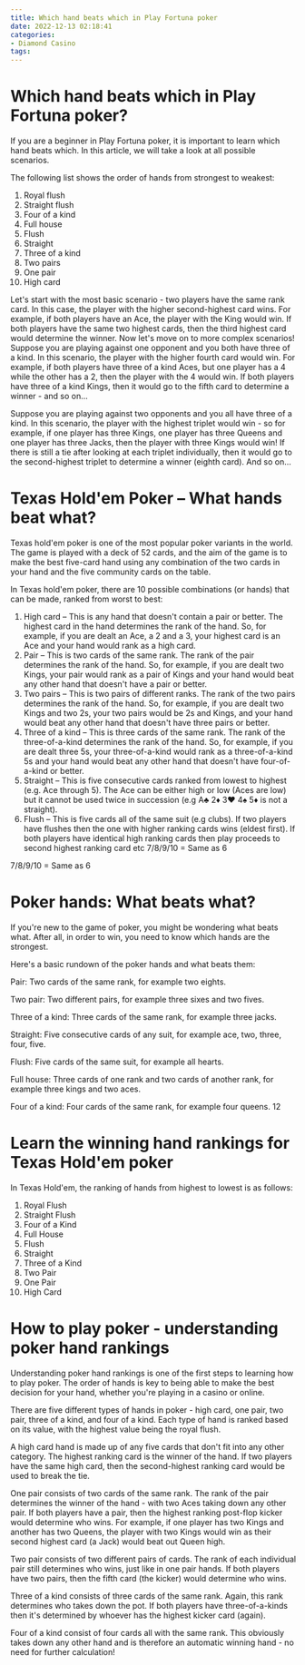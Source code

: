 ```yaml
---
title: Which hand beats which in Play Fortuna poker 
date: 2022-12-13 02:18:41
categories:
- Diamond Casino
tags:
---
```



#  Which hand beats which in Play Fortuna poker? 

If you are a beginner in Play Fortuna poker, it is important to learn which hand beats which. In this article, we will take a look at all possible scenarios.

The following list shows the order of hands from strongest to weakest:

1. Royal flush
2. Straight flush
3. Four of a kind
4. Full house
5. Flush
6. Straight
7. Three of a kind
8. Two pairs
9. One pair
10. High card

  Let's start with the most basic scenario - two players have the same rank card. In this case, the player with the higher second-highest card wins. For example, if both players have an Ace, the player with the King would win. If both players have the same two highest cards, then the third highest card would determine the winner.     Now let's move on to more complex scenarios! 
     Suppose you are playing against one opponent and you both have three of a kind. In this scenario, the player with the higher fourth card would win. For example, if both players have three of a kind Aces, but one player has a 4 while the other has a 2, then the player with the 4 would win. If both players have three of a kind Kings, then it would go to the fifth card to determine a winner - and so on... 

 Suppose you are playing against two opponents and you all have three of a kind. In this scenario, the player with the highest triplet would win - so for example, if one player has three Kings, one player has three Queens and one player has three Jacks, then the player with three Kings would win! If there is still a tie after looking at each triplet individually, then it would go to the second-highest triplet to determine a winner (eighth card). And so on...

#  Texas Hold'em Poker – What hands beat what? 

Texas hold'em poker is one of the most popular poker variants in the world. The game is played with a deck of 52 cards, and the aim of the game is to make the best five-card hand using any combination of the two cards in your hand and the five community cards on the table.

In Texas hold'em poker, there are 10 possible combinations (or hands) that can be made, ranked from worst to best:

1. High card – This is any hand that doesn't contain a pair or better. The highest card in the hand determines the rank of the hand. So, for example, if you are dealt an Ace, a 2 and a 3, your highest card is an Ace and your hand would rank as a high card. 
2. Pair – This is two cards of the same rank. The rank of the pair determines the rank of the hand. So, for example, if you are dealt two Kings, your pair would rank as a pair of Kings and your hand would beat any other hand that doesn't have a pair or better. 
3. Two pairs – This is two pairs of different ranks. The rank of the two pairs determines the rank of the hand. So, for example, if you are dealt two Kings and two 2s, your two pairs would be 2s and Kings, and your hand would beat any other hand that doesn't have three pairs or better. 
4. Three of a kind – This is three cards of the same rank. The rank of the three-of-a-kind determines the rank of the hand. So, for example, if you are dealt three 5s, your three-of-a-kind would rank as a three-of-a-kind 5s and your hand would beat any other hand that doesn't have four-of-a-kind or better. 
5. Straight – This is five consecutive cards ranked from lowest to highest (e.g. Ace through 5). The Ace can be either high or low (Aces are low) but it cannot be used twice in succession (e.g A♣ 2♦ 3♥ 4♠ 5♦ is not a straight). 
6. Flush – This is five cards all of the same suit (e.g clubs). If two players have flushes then the one with higher ranking cards wins (eldest first). If both players have identical high ranking cards then play proceeds to second highest ranking card etc 
7/8/9/10 = Same as 6


7/8/9/10 = Same as 6

#  Poker hands: What beats what? 

If you're new to the game of poker, you might be wondering what beats what. After all, in order to win, you need to know which hands are the strongest. 

Here's a basic rundown of the poker hands and what beats them: 

Pair: Two cards of the same rank, for example two eights. 

Two pair: Two different pairs, for example three sixes and two fives. 

Three of a kind: Three cards of the same rank, for example three jacks. 

Straight: Five consecutive cards of any suit, for example ace, two, three, four, five. 

Flush: Five cards of the same suit, for example all hearts. 

Full house: Three cards of one rank and two cards of another rank, for example three kings and two aces. 

Four of a kind: Four cards of the same rank, for example four queens. 
12

#  Learn the winning hand rankings for Texas Hold'em poker 

In Texas Hold'em, the ranking of hands from highest to lowest is as follows: 

1) Royal Flush 
2) Straight Flush 
3) Four of a Kind 
4) Full House 
5) Flush 
6) Straight 
7) Three of a Kind 
8) Two Pair
9) One Pair 
10) High Card

#  How to play poker - understanding poker hand rankings

Understanding poker hand rankings is one of the first steps to learning how to play poker. The order of hands is key to being able to make the best decision for your hand, whether you're playing in a casino or online.

There are five different types of hands in poker - high card, one pair, two pair, three of a kind, and four of a kind. Each type of hand is ranked based on its value, with the highest value being the royal flush.

A high card hand is made up of any five cards that don't fit into any other category. The highest ranking card is the winner of the hand. If two players have the same high card, then the second-highest ranking card would be used to break the tie.

One pair consists of two cards of the same rank. The rank of the pair determines the winner of the hand - with two Aces taking down any other pair. If both players have a pair, then the highest ranking post-flop kicker would determine who wins. For example, if one player has two Kings and another has two Queens, the player with two Kings would win as their second highest card (a Jack) would beat out Queen high.

Two pair consists of two different pairs of cards. The rank of each individual pair still determines who wins, just like in one pair hands. If both players have two pairs, then the fifth card (the kicker) would determine who wins.

Three of a kind consists of three cards of the same rank. Again, this rank determines who takes down the pot. If both players have three-of-a-kinds then it's determined by whoever has the highest kicker card (again).

Four of a kind consist of four cards all with the same rank. This obviously takes down any other hand and is therefore an automatic winning hand - no need for further calculation!